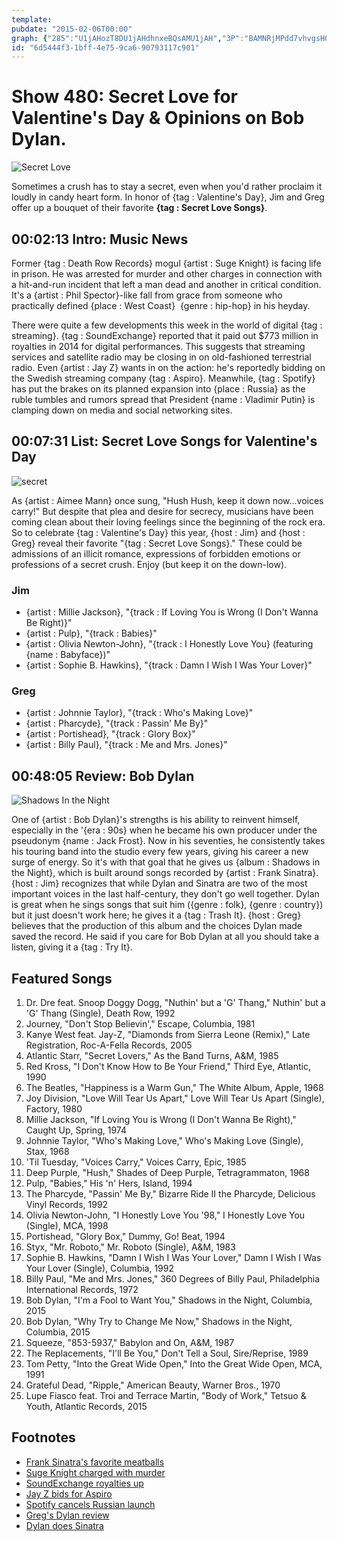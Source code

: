 ```yaml
---
template: 
pubdate: "2015-02-06T00:00"
graph: {"285":"U1jAHozT8DU1jAHdhnxeBQsAMU1jAH","3P":"BAMNRjMPdd7vhvgsHQrzBBokOsHQrzGY9NqsHQrzBDuufsHQrzBBokOGY9Nq7vhvgikxMVikxMVlPDVq","CJ":"BbUPVfsczmimQVio3yE7iTyXKzv5BE4YXKwVP0eZBBRl9VP0eZBRvidIeZawBAvXiayULU9QWuhW9FsX4xL34nVelH3JUeHgtVgG"}
id: "6d5444f3-1bff-4e75-9ca6-90793117c901"
---
```






# Show 480: Secret Love for Valentine's Day & Opinions on Bob Dylan.

![Secret Love](https://static.soundopinions.org/images/2015/secret_web.jpg)

Sometimes a crush has to stay a secret, even when you'd rather proclaim it loudly in candy heart form. In honor of {tag : Valentine's Day}, Jim and Greg offer up a bouquet of their favorite **{tag : Secret Love Songs}**.



## 00:02:13 Intro: Music News

Former {tag : Death Row Records} mogul {artist : Suge Knight} is facing life in prison. He was arrested for murder and other charges in connection with a hit-and-run incident that left a man dead and another in critical condition. It's a {artist : Phil Spector}-like fall from grace from someone who practically defined {place : West Coast}  {genre : hip-hop} in his heyday.

There were quite a few developments this week in the world of digital {tag : streaming}. {tag : SoundExchange} reported that it paid out $773 million in royalties in 2014 for digital performances. This suggests that streaming services and satellite radio may be closing in on old-fashioned terrestrial radio. Even {artist : Jay Z} wants in on the action: he's reportedly bidding on the Swedish streaming company {tag : Aspiro}. Meanwhile, {tag : Spotify} has put the brakes on its planned expansion into {place : Russia} as the ruble tumbles and rumors spread that President {name : Vladimir Putin} is clamping down on media and social networking sites.



## 00:07:31 List: Secret Love Songs for Valentine's Day

![secret](https://static.soundopinions.org/assets/480/CJ0.jpg)

As {artist : Aimee Mann} once sung, "Hush Hush, keep it down now...voices carry!" But despite that plea and desire for secrecy, musicians have been coming clean about their loving feelings since the beginning of the rock era. So to celebrate {tag : Valentine's Day} this year, {host : Jim} and {host : Greg} reveal their favorite "{tag : Secret Love Songs}." These could be admissions of an illicit romance, expressions of forbidden emotions or professions of a secret crush. Enjoy (but keep it on the down-low).


### Jim

- {artist : Millie Jackson}, "{track : If Loving You is Wrong (I Don't Wanna Be Right)}"
- {artist : Pulp}, "{track : Babies}"
- {artist : Olivia Newton-John}, "{track : I Honestly Love You} (featuring {name : Babyface})"
- {artist : Sophie B. Hawkins}, "{track : Damn I Wish I Was Your Lover}"


### Greg

- {artist : Johnnie Taylor}, "{track : Who's Making Love}"
- {artist : Pharcyde}, "{track : Passin' Me By}"
- {artist : Portishead}, "{track : Glory Box}"
- {artist : Billy Paul}, "{track : Me and Mrs. Jones}"



## 00:48:05 Review: Bob Dylan

![Shadows In the Night](https://static.soundopinions.org/assets/480/2850.jpg)

One of {artist : Bob Dylan}'s strengths is his ability to reinvent himself, especially in the '{era : 90s} when he became his own producer under the pseudonym {name : Jack Frost}. Now in his seventies, he consistently takes his touring band into the studio every few years, giving his career a new surge of energy. So it's with that goal that he gives us {album : Shadows in the Night}, which is built around songs recorded by {artist : Frank Sinatra}. {host : Jim} recognizes that while Dylan and Sinatra are two of the most important voices in the last half-century, they don't go well together. Dylan is great when he sings songs that suit him ({genre : folk}, {genre : country}) but it just doesn't work here; he gives it a {tag : Trash It}. {host : Greg} believes that the production of this album and the choices Dylan made saved the record. He said if you care for Bob Dylan at all you should take a listen, giving it a {tag : Try It}.



## Featured Songs

1. Dr. Dre feat. Snoop Doggy Dogg, "Nuthin' but a 'G' Thang," Nuthin' but a 'G' Thang (Single), Death Row, 1992
2. Journey, "Don't Stop Believin'," Escape, Columbia, 1981
3. Kanye West feat. Jay-Z, "Diamonds from Sierra Leone (Remix)," Late Registration, Roc-A-Fella Records, 2005
4. Atlantic Starr, "Secret Lovers," As the Band Turns, A&M, 1985
5. Red Kross, "I Don't Know How to Be Your Friend," Third Eye, Atlantic, 1990
6. The Beatles, "Happiness is a Warm Gun," The White Album, Apple, 1968
7. Joy Division, "Love Will Tear Us Apart," Love Will Tear Us Apart (Single), Factory, 1980
8. Millie Jackson, "If Loving You is Wrong (I Don't Wanna Be Right)," Caught Up, Spring, 1974
9. Johnnie Taylor, "Who's Making Love," Who's Making Love (Single), Stax, 1968
10. 'Til Tuesday, "Voices Carry," Voices Carry, Epic, 1985
11. Deep Purple, "Hush," Shades of Deep Purple, Tetragrammaton, 1968
12. Pulp, "Babies," His 'n' Hers, Island, 1994
13. The Pharcyde, "Passin' Me By," Bizarre Ride II the Pharcyde, Delicious Vinyl Records, 1992
14. Olivia Newton-John, "I Honestly Love You '98," I Honestly Love You (Single), MCA, 1998
15. Portishead, "Glory Box," Dummy, Go! Beat, 1994
16. Styx, "Mr. Roboto," Mr. Roboto (Single), A&M, 1983
17. Sophie B. Hawkins, "Damn I Wish I Was Your Lover," Damn I Wish I Was Your Lover (Single), Columbia, 1992
18. Billy Paul, "Me and Mrs. Jones," 360 Degrees of Billy Paul, Philadelphia International Records, 1972
19. Bob Dylan, "I'm a Fool to Want You," Shadows in the Night, Columbia, 2015
20. Bob Dylan, "Why Try to Change Me Now," Shadows in the Night, Columbia, 2015
21. Squeeze, "853-5937," Babylon and On, A&M, 1987
22. The Replacements, "I'll Be You," Don't Tell a Soul, Sire/Reprise, 1989
23. Tom Petty, "Into the Great Wide Open," Into the Great Wide Open, MCA, 1991
24. Grateful Dead, "Ripple," American Beauty, Warner Bros., 1970
25. Lupe Fiasco feat. Troi and Terrace Martin, "Body of Work," Tetsuo & Youth, Atlantic Records, 2015



## Footnotes

- [Frank Sinatra's favorite meatballs](http://mimithorisson.com/2012/04/23/frank-sinatra-meatballs/)
- [Suge Knight charged with murder](http://www.latimes.com/local/lanow/la-me-ln-suge-knights-bail-revoked-20150202-story.html)
- [SoundExchange royalties up](http://www.billboard.com/articles/business/6457827/soundexchange-digital-performance-royalty-distributions-2014)
- [Jay Z bids for Aspiro](http://www.nytimes.com/2015/01/31/business/media/jay-z-bids-on-aspiro-a-swedish-music-streaming-company.html)
- [Spotify cancels Russian launch](http://www.billboard.com/articles/business/6458223/spotify-cancels-russia-launch)
- [Greg's Dylan review](http://www.chicagotribune.com/entertainment/music/kot/sc-bob-dylan-frank-sinatra-20150130-column.html)
- [Dylan does Sinatra](http://www.bobdylan.com/us/news/shadows-night-stores-now)